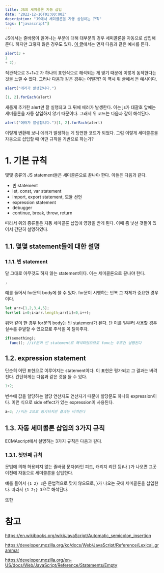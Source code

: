 ```yaml
---
title: JS의 세미콜론 자동 삽입
date: "2022-12-16T01:00:00Z"
description: "JS에서 세미콜론을 자동 삽입하는 규칙"
tags: ["javascript"]
---
```


JS에서는 줄바꿈이 일어나는 부분에 대해 대부분의 경우 세미콜론을 자동으로 삽입해 준다. 하지만 그렇지 않은 경우도 있다. [이 글](https://ko.javascript.info/structure)에서는 먼저 다음과 같은 예시를 든다.

```js
alert(3 + 
1
+ 2);
```

직관적으로 3+1+2 가 하나의 표현식으로 해석되는 게 맞기 때문에 이렇게 동작한다는 것을 느낄 수 있다. 그러나 다음과 같은 경우는 어떨까? 이 역시 위 글에서 든 예시이다.

```js
alert("에러가 발생합니다.")

[1, 2].forEach(alert)
```

새롭게 추가한 alert만 잘 실행되고 그 뒤에 에러가 발생한다. 이는 js가 대괄호 앞에는 세미콜론을 자동 삽입하지 않기 때문이다. 그래서 위 코드는 다음과 같이 해석된다.

```js
alert("에러가 발생합니다.")[1, 2].forEach(alert)
```
이렇게 변환해 보니 에러가 발생하는 게 당연한 코드가 되었다. 그럼 이렇게 세미콜론을 자동으로 삽입할 때 어떤 규칙을 기반으로 하는가?

# 1. 기본 규칙

몇몇 종류의 JS statement들은 세미콜론으로 끝나야 한다. 이들은 다음과 같다.

- 빈 statement
- let, const, var statement
- import, export statement, 모듈 선언
- expression statement
- debugger
- continue, break, throw, return

따라서 위의 종류들은 자동 세미콜론 삽입에 영향을 받게 된다. 이때 좀 낯선 것들이 있어서 간단히 설명하였다.

## 1.1. 몇몇 statement들에 대한 설명

### 1.1.1. 빈 statement

말 그대로 아무것도 하지 않는 statement이다. 이는 세미콜론으로 끝나야 한다.

```js
;
```

예를 들어서 for문의 body에 쓸 수 있다. for문이 시행하는 반복 그 자체가 중요한 경우이다.

```js
let arr=[1,2,3,4,5];
for(let i=0;i<arr.length;arr[i]=0,i++);
```

위와 같이 한 경우 for문의 body는 빈 statement가 된다. 단 이를 일부러 사용할 경우 실수를 유발할 수 있으므로 주석을 꼭 달아주자.

```js
if(something);
  func(); //if문이 빈 statement로 해석되었으므로 func는 무조건 실행된다
```

## 1.2. expression statement

단순히 어떤 표현으로 이루어지는 statement이다. 이 표현은 평가되고 그 결과는 버려진다. 간단하게는 다음과 같은 것을 들 수 있다. 

```js
1+2;
```

변수에 값을 할당하는 할당 연산자도 연산자기 때문에 할당문도 하나의 expression이다. 이런 식으로 side effect가 있는 expression이 사용된다.

```js
a=3; //이는 3으로 평가되지만 결과는 버려진다
```

## 1.3. 자동 세미콜론 삽입의 3가지 규칙

ECMAscript에서 설명하는 3가지 규칙은 다음과 같다.

### 1.3.1. 첫번째 규칙

문법에 의해 허용되지 않는 줄바꿈 문자(라인 피드, 캐리지 리턴 등)나 `}`가 나오면 그곳 이전에 자동으로 세미콜론을 삽입한다.

예를 들어서 `{1 2} 3`은 문법적으로 맞지 않으므로, }가 나오는 곳에 세미콜론을 삽입한다. 따라서 `{1 2;} 3`으로 해석된다.

또한 

# 참고
https://en.wikibooks.org/wiki/JavaScript/Automatic_semicolon_insertion

https://developer.mozilla.org/ko/docs/Web/JavaScript/Reference/Lexical_grammar

https://developer.mozilla.org/en-US/docs/Web/JavaScript/Reference/Statements/Empty